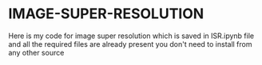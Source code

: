 # IMAGE-SUPER-RESOLUTION
Here is my code for image super resolution which is saved in ISR.ipynb file and all the required files are already present you don't need to install from any other source
